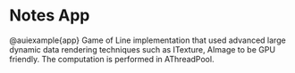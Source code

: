# Notes App

@auiexample{app}
Game of Line implementation that used advanced large dynamic data rendering techniques such as ITexture, AImage to be
GPU friendly. The computation is performed in AThreadPool.

